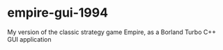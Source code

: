 # empire-gui-1994
My version of the classic strategy game Empire, as a Borland Turbo C++ GUI application
